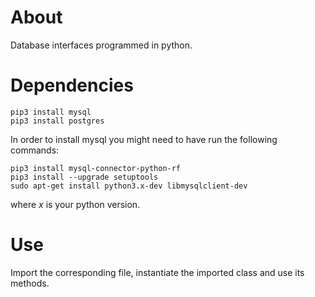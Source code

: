 # About
Database interfaces programmed in python.

# Dependencies
```
pip3 install mysql
pip3 install postgres
```

In order to install mysql you might need to have run the following commands:

```
pip3 install mysql-connector-python-rf
pip3 install --upgrade setuptools
sudo apt-get install python3.x-dev libmysqlclient-dev
```

where *x* is your python version.


# Use
Import the corresponding file, instantiate the imported class and use its methods.
